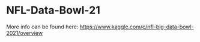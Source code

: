 # NFL-Data-Bowl-21
More info can be found here: https://www.kaggle.com/c/nfl-big-data-bowl-2021/overview
